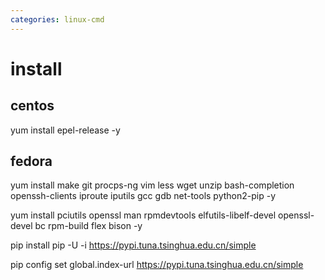 ```yaml
---
categories: linux-cmd
---
```


# install

## centos
yum install epel-release -y

## fedora
yum install make git procps-ng vim less wget unzip bash-completion openssh-clients iproute iputils gcc gdb net-tools python2-pip -y

yum install pciutils openssl man rpmdevtools elfutils-libelf-devel openssl-devel bc rpm-build flex bison -y

pip install pip -U -i https://pypi.tuna.tsinghua.edu.cn/simple

pip config set global.index-url https://pypi.tuna.tsinghua.edu.cn/simple
